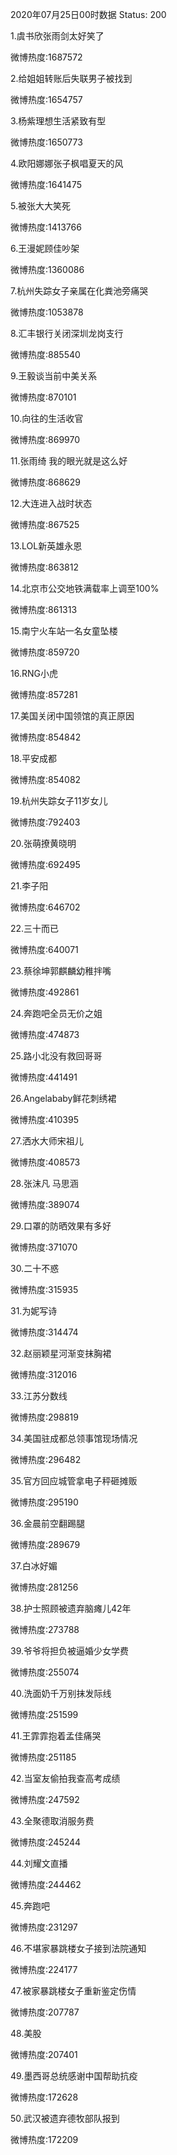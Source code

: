 2020年07月25日00时数据
Status: 200

1.虞书欣张雨剑太好笑了

微博热度:1687572

2.给姐姐转账后失联男子被找到

微博热度:1654757

3.杨紫理想生活紧致有型

微博热度:1650773

4.欧阳娜娜张子枫唱夏天的风

微博热度:1641475

5.被张大大笑死

微博热度:1413766

6.王漫妮顾佳吵架

微博热度:1360086

7.杭州失踪女子亲属在化粪池旁痛哭

微博热度:1053878

8.汇丰银行关闭深圳龙岗支行

微博热度:885540

9.王毅谈当前中美关系

微博热度:870101

10.向往的生活收官

微博热度:869970

11.张雨绮 我的眼光就是这么好

微博热度:868629

12.大连进入战时状态

微博热度:867525

13.LOL新英雄永恩

微博热度:863812

14.北京市公交地铁满载率上调至100%

微博热度:861313

15.南宁火车站一名女童坠楼

微博热度:859720

16.RNG小虎

微博热度:857281

17.美国关闭中国领馆的真正原因

微博热度:854842

18.平安成都

微博热度:854082

19.杭州失踪女子11岁女儿

微博热度:792403

20.张萌撩黄晓明

微博热度:692495

21.李子阳

微博热度:646702

22.三十而已

微博热度:640071

23.蔡徐坤郭麒麟幼稚拌嘴

微博热度:492861

24.奔跑吧全员无价之姐

微博热度:474873

25.路小北没有救回哥哥

微博热度:441491

26.Angelababy鲜花刺绣裙

微博热度:410395

27.洒水大师宋祖儿

微博热度:408573

28.张沫凡 马思涵

微博热度:389074

29.口罩的防晒效果有多好

微博热度:371070

30.二十不惑

微博热度:315935

31.为妮写诗

微博热度:314474

32.赵丽颖星河渐变抹胸裙

微博热度:312016

33.江苏分数线

微博热度:298819

34.美国驻成都总领事馆现场情况

微博热度:296482

35.官方回应城管拿电子秤砸摊贩

微博热度:295190

36.金晨前空翻踢腿

微博热度:289679

37.白冰好媚

微博热度:281256

38.护士照顾被遗弃脑瘫儿42年

微博热度:273788

39.爷爷将担负被逼婚少女学费

微博热度:255074

40.洗面奶千万别抹发际线

微博热度:251599

41.王霏霏抱着孟佳痛哭

微博热度:251185

42.当室友偷拍我查高考成绩

微博热度:247592

43.全聚德取消服务费

微博热度:245244

44.刘耀文直播

微博热度:244462

45.奔跑吧

微博热度:231297

46.不堪家暴跳楼女子接到法院通知

微博热度:224177

47.被家暴跳楼女子重新鉴定伤情

微博热度:207787

48.美股

微博热度:207401

49.墨西哥总统感谢中国帮助抗疫

微博热度:172628

50.武汉被遗弃德牧部队报到

微博热度:172209

